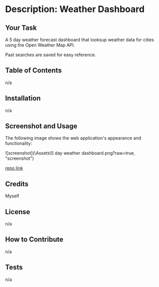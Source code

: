 # Description: Weather Dashboard

## Your Task

A 5 day weather forecast dashboard that looksup weather data for cities using the Open Weather Map API.

Past searches are saved for easy reference.



## Table of Contents

n/a

## Installation

n/a

## Screenshot and Usage

The following image shows the web application's appearance and functionality:

![screenshot](\Assets\5 day weather dashboard.png?raw=true, "screenshot")

[repo link](https://github.com/kcl20/6-Weather-Dashboard)

## Credits

Myself

## License

n/a

## How to Contribute

n/a

## Tests

n/a